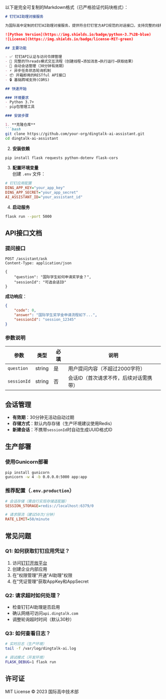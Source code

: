 以下是完全可复制的Markdown格式（已严格验证代码块格式）：

```markdown
# 钉钉AI助理对接服务

为国际高中定制的钉钉AI助理对接服务，提供符合钉钉官方API规范的对话接口，支持完整的线程会话管理。

![Python Version](https://img.shields.io/badge/python-3.7%2B-blue)
![License](https://img.shields.io/badge/license-MIT-green)

## 主要功能

- ✅ 钉钉API认证与访问令牌管理  
- 🧵 完整的Threads模式交互流程（创建线程→添加消息→执行运行→获取结果）  
- 🔄 自动会话管理（30分钟有效期）  
- ⚡ 异步任务状态轮询机制  
- 📦 开箱即用的RESTful API接口  
- 🔒 基础跨域支持(CORS)  

## 快速开始

### 环境要求
- Python 3.7+  
- pip包管理工具  

### 安装步骤

1. **克隆仓库**  
```bash
git clone https://github.com/your-org/dingtalk-ai-assistant.git
cd dingtalk-ai-assistant
```

2. **安装依赖**  
```bash
pip install flask requests python-dotenv flask-cors
```

3. **配置环境变量**  
创建 `.env` 文件：  
```ini
# 钉钉应用配置
DING_APP_KEY="your_app_key"
DING_APP_SECRET="your_app_secret"
AI_ASSISTANT_ID="your_assistant_id"
```

4. **启动服务**  
```bash
flask run --port 5000
```

## API接口文档

### 提问接口  
```http
POST /assistant/ask
Content-Type: application/json

{
    "question": "国际学生如何申请奖学金？",
    "sessionId": "可选会话ID"
}
```

**成功响应**：  
```json
{
    "code": 0,
    "answer": "国际学生奖学金申请流程如下...",
    "sessionId": "session_12345"
}
```

### 参数说明  
| 参数         | 类型     | 必填 | 说明                                      |
|--------------|----------|------|------------------------------------------|
| `question`   | string   | 是   | 用户提问内容（不超过2000字符）           |
| `sessionId`  | string   | 否   | 会话ID（首次请求不传，后续对话需携带）   |

## 会话管理

- **有效期**：30分钟无活动自动过期  
- **存储方式**：默认内存存储（生产环境建议使用Redis）  
- **新建会话**：不携带`sessionId`时自动生成UUID格式ID  

## 生产部署

### 使用Gunicorn部署  
```bash
pip install gunicorn
gunicorn -w 4 -b 0.0.0.0:5000 app:app
```

### 推荐配置（`.env.production`）  
```ini
# 会话存储（需自行实现存储适配器）
SESSION_STORAGE=redis://localhost:6379/0

# 请求限流（建议50次/分钟）
RATE_LIMIT=50/minute
```

## 常见问题

### Q1: 如何获取钉钉应用凭证？  
1. 访问[钉钉开放平台](https://open.dingtalk.com)  
2. 创建企业内部应用  
3. 在"权限管理"开通"AI助理"权限  
4. 在"凭证管理"获取AppKey和AppSecret  

### Q2: 请求超时如何处理？  
- 检查钉钉AI助理是否启用  
- 确认网络可访问`api.dingtalk.com`  
- 调整轮询超时时间（默认30秒）  

### Q3: 如何查看日志？  
```bash
# 实时日志（生产环境）
tail -f /var/log/dingtalk-ai.log

# 调试模式（开发环境）
FLASK_DEBUG=1 flask run
```

## 许可证  
MIT License © 2023 国际高中技术部
```
